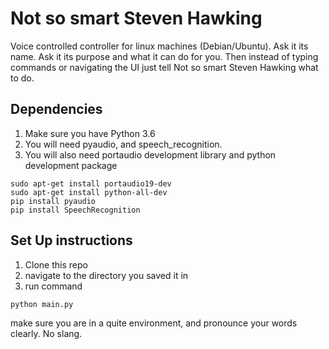 # Not so smart Steven Hawking

Voice controlled controller for linux machines (Debian/Ubuntu). Ask it its name. Ask it its purpose and what it can do for you. Then instead of typing commands or navigating the UI just tell Not so smart Steven Hawking what to do.

## Dependencies
1. Make sure you have Python 3.6
1. You will need pyaudio, and speech_recognition.
1. You will also need portaudio development library and python development package
```
sudo apt-get install portaudio19-dev
sudo apt-get install python-all-dev
pip install pyaudio
pip install SpeechRecognition
```

## Set Up instructions
1. Clone this repo
1. navigate to the directory you saved it in
1. run command
```
python main.py
```

make sure you are in a quite environment, and pronounce your words clearly. No slang.
